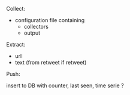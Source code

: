 Collect:

* configuration file containing 
  * collectors
  * output

Extract:

* url
* text (from retweet if retweet)

Push:

insert to DB with counter, last seen, time serie ?